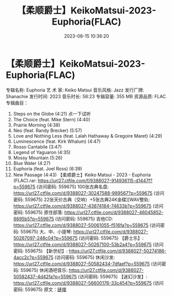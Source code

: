 ﻿---
title: 【柔顺爵士】KeikoMatsui-2023-Euphoria(FLAC)
date: 2023-08-15 10:36:20
categories: 古典音乐、新世纪、纯音雅乐
tags: 纯音雅乐
---
# 【柔顺爵士】KeikoMatsui-2023-Euphoria(FLAC)

专辑名称: Euphoria
艺 术 家: Keiko Matsui
音乐风格: Jazz
发行厂牌: Shanachie
发行时间: 2023
音乐时长: 58:23
专辑容量: 355 MB
资源品质: FLAC
专辑曲目：
01. Steps on the Globe (4:21)
点一下试听
02. The Choice (feat. Mike Stern) (4:40)
03. Prairie Morning (4:38)
04. Neo (feat. Randy Brecker) (5:57)
05. Love and Nothing Less (feat. Lalah Hathaway & Gregoire
Maret) (4:29)
06. Luminescence (feat. Kirk Whalum) (4:47)
07. Rosso Cantabile (3:47)
08. Legend of Yaguaron (4:35)
09. Mossy Mountain (5:26)
10. Blue Water (4:27)
11. Euphoria (feat. Joel Ross) (6:39)
12. New Passage (4:43)
【柔顺爵士】Keiko Matsui - 2023 - Euphoria (FLAC).rar: https://url27.ctfile.com/f/9388027-914936115-d1447f?p=559675
(访问密码: 559675)
100张古典名盘: https://url27.ctfile.com/d/9388027-30247588-989567?p=559675
(访问密码: 559675)
22张天价古典（交响）+5张古典24K金碟][WAV整轨: https://url27.ctfile.com/d/9388027-43874184-74633b?p=559675
(访问密码: 559675)
原住部落: https://url27.ctfile.com/d/9388027-46045852-8695b5?p=559675
(访问密码: 559675)
吉他CD: https://url27.ctfile.com/d/9388027-50061055-f516fa?p=559675
(访问密码: 559675)
大、中、小提琴: https://url27.ctfile.com/d/9388027-50267097-248c04?p=559675
(访问密码: 559675)
【爵士乐】: https://url27.ctfile.com/d/9388027-50267100-53b2a4?p=559675
(访问密码: 559675)
【新世纪】: https://url27.ctfile.com/d/9388027-50274186-4acc2c?p=559675
(访问密码: 559675)
休闲沙发: https://url27.ctfile.com/d/9388027-50582434-7dfaef?p=559675
(访问密码: 559675)
休闲酒吧音乐: https://url27.ctfile.com/d/9388027-50582437-4d42fa?p=559675
(访问密码: 559675)
【迷幻沙发】: https://url27.ctfile.com/d/9388027-56600176-33c454?p=559675
(访问密码: 559675)
原文：[链接](https://blog.sina.com.cn/s/blog_1647c7e7601031347.html)